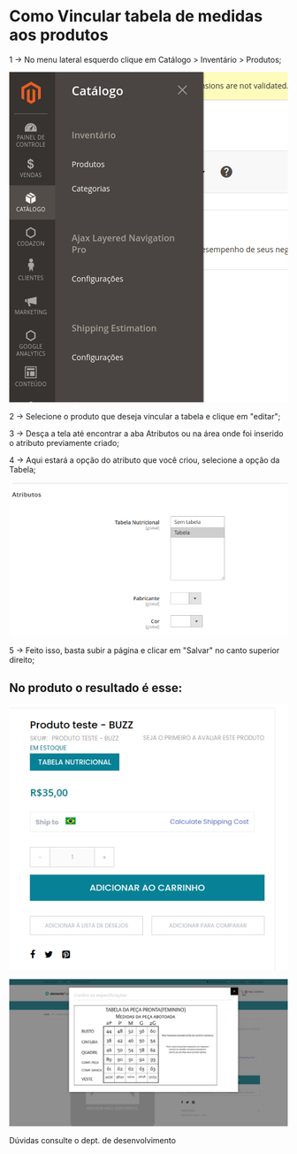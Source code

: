 # Como Vincular tabela de medidas aos produtos

1 -> No menu lateral esquerdo clique em Catálogo > Inventário > Produtos;

![Produto](https://github.com/Buzz-Dev-Web/Tutoriais/blob/master/Magento_2/23%20-%20Vinculando%20tabela%20de%20medidas%20aos%20produtos/images/imagem1.png)

2 -> Selecione o produto que deseja vincular a tabela e clique em "editar";

3 -> Desça a tela até encontrar a aba Atributos ou na área onde foi inserido o atributo previamente criado;

4 -> Aqui estará a opção do atributo que você criou, selecione a opção da Tabela;

![Produto](https://github.com/Buzz-Dev-Web/Tutoriais/blob/master/Magento_2/23%20-%20Vinculando%20tabela%20de%20medidas%20aos%20produtos/images/imagem2.png)

5 -> Feito isso, basta subir a página e clicar em "Salvar" no canto superior direito;

## No produto o resultado é esse:

![Produto](https://github.com/Buzz-Dev-Web/Tutoriais/blob/master/Magento_2/23%20-%20Vinculando%20tabela%20de%20medidas%20aos%20produtos/images/imagem3.png)

![Produto](https://github.com/Buzz-Dev-Web/Tutoriais/blob/master/Magento_2/23%20-%20Vinculando%20tabela%20de%20medidas%20aos%20produtos/images/imagem4.png)


Dúvidas consulte o dept. de desenvolvimento